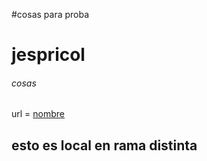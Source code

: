 #cosas para proba
# jespricol
###### cosas
url = [nombre](https://ev.us.es)
## esto es local en rama distinta
